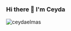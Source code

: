 ### Hi there 👋 I'm Ceyda

<p align="left"> <img src="https://komarev.com/ghpvc/?username=ceydaelmas&label=Profile%20views&color=0e75b6&style=flat" alt="ceydaelmas" /> </p>

